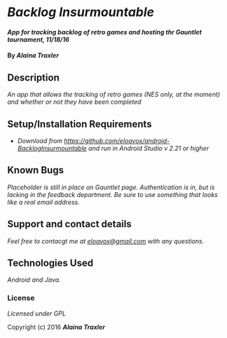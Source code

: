 # _Backlog Insurmountable_

#### _App for tracking backlog of retro games and hosting thr Gauntlet tournament, 11/18/16_

#### By _**Alaina Traxler**_

## Description

_An app that allows the tracking of retro games (NES only, at the moment) and whether or not they have been completed_

## Setup/Installation Requirements

* _Download from https://github.com/eloavox/android-BacklogInsurmountable and run in Android Studio v 2.21 or higher_

## Known Bugs

_Placeholder is still in place on Gauntlet page. Authentication is in, but is lacking in the feedback department. Be sure to use something that looks like a real email address._

## Support and contact details

_Feel free to contacgt me at eloavox@gmail.com with any questions._

## Technologies Used

_Android and Java._

### License

*Licensed under GPL*

Copyright (c) 2016 **_Alaina Traxler_**

